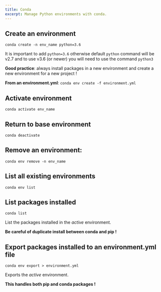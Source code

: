 ```yaml
---
title: Conda
excerpt: Manage Python environments with conda.
---
```


## Create an environment

`conda create -n env_name python=3.6`

It is important to add `python=3.6` otherwise default `python` command will be v2.7 and to use v3.6 (or newer) you will need to use the command `python3`

**Good practice**: always install packages in a new environment and create a new environment for a new project !

**From an environment.yml**: `conda env create -f environment.yml`

## Activate environment

`conda activate env_name`

## Return to base environment

`conda deactivate`

## Remove an environment:

`conda env remove -n env_name`

## List all existing environments

`conda env list`

## List packages installed

`conda list`

List the packages installed in the *active* environment.

**Be careful of duplicate install between conda and pip !**

## Export packages installed to an environment.yml file

`conda env export > environment.yml`

Exports the *active* environment.

**This handles both pip and conda packages !**
